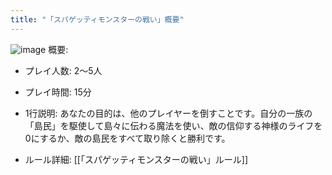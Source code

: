 ```yaml
---
title: "「スパゲッティモンスターの戦い」概要"
---
```


![image](https://gyazo.com/1fe219fb3c72c83fad8ad685a290d881/thumb/1000)
概要:
- プレイ人数: 2～5人
- プレイ時間: 15分
- 1行説明: あなたの目的は、他のプレイヤーを倒すことです。自分の一族の「島民」を駆使して島々に伝わる魔法を使い、敵の信仰する神様のライフを0にするか、敵の島民をすべて取り除くと勝利です。

- ルール詳細: [[「スパゲッティモンスターの戦い」ルール]]
